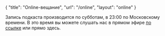 {
   "title": "Online-вещание",
   "url": "/online",
   "layout": "online"
}

Запись подкаста производится по субботам, в 23:00 по&nbsp;Московскому времени. В это время вы можете слушать нас в прямом эфире [по ссылке](http://stream.radio-t.com) или прямо здесь. <audio id="stream" src="http://stream.radio-t.com"></audio>
